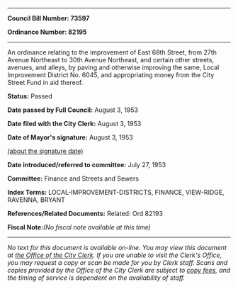 

********

**Council Bill Number: 73597**
   
**Ordinance Number: 82195**
********

 An ordinance relating to the improvement of East 68th Street, from 27th Avenue Northeast to 30th Avenue Northeast, and certain other streets, avenues, and alleys, by paving and otherwise improving the same, Local Improvement District No. 6045, and appropriating money from the City Street Fund in aid thereof.

**Status:** Passed
   
**Date passed by Full Council:** August 3, 1953
   
**Date filed with the City Clerk:** August 3, 1953
   
**Date of Mayor's signature:** August 3, 1953
   
[(about the signature date)](/~public/approvaldate.htm)
   
   
   
**Date introduced/referred to committee:** July 27, 1953
   
**Committee:** Finance and Streets and Sewers
   
   
**Index Terms:** LOCAL-IMPROVEMENT-DISTRICTS, FINANCE, VIEW-RIDGE, RAVENNA, BRYANT

**References/Related Documents:** Related: Ord 82193

**Fiscal Note:**_(No fiscal note available at this time)_
********

_No text for this document is available on-line. You may view this document at [the Office of the City Clerk](http://www.seattle.gov/leg/clerk/contactUs.htm). If you are unable to visit the Clerk's Office, you may request a copy or scan be made for you by Clerk staff. Scans and copies provided by the Office of the City Clerk are subject to [copy fees](http://clerk.seattle.gov/~public/clerkfees.htm), and the timing of service is dependent on the availability of staff._

